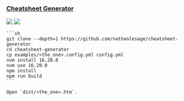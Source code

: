 ### [Cheatsheet Generator](https://github.com/nathanlesage/cheatsheet-generator)

![](https://img.shields.io/github/license/nathanlesage/cheatsheet-generator)
[![](https://img.shields.io/github/last-commit/scillidan/cheatsheet-generator/master?label=last%20commit%20(fork))](https://github.com/scillidan/cheatsheet-generator)

````{tab} From source
```sh
git clone --depth=1 https://github.com/nathanlesage/cheatsheet-generator
cd cheatsheet-generator
cp examples/<the_one>.config.yml config.yml
nvm install 16.20.0
nvm use 16.20.0
npm install
npm run build
```

Open `dist/<the_one>.htm`.
````